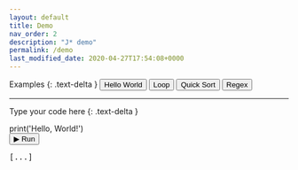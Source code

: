 ```yaml
---
layout: default
title: Demo
nav_order: 2
description: "J* demo"
permalink: /demo
last_modified_date: 2020-04-27T17:54:08+0000
---
```


<script src="{{ 'assets/js/codejar.js' | absolute_url }}"></script>
<script src="{{ 'assets/js/linenumbers.js' | absolute_url }}"></script>
<script src="{{ 'assets/js/jstar-demo.js' | absolute_url }}"></script>

Examples
{: .text-delta }
<button type="button" id="hello-world" class="btn btn-blue">Hello World</button>
<button type="button" id="loop" class="btn btn-blue">Loop</button>
<button type="button" id="quick-sort" class="btn btn-blue">Quick Sort</button>
<button type="button" id="regex" class="btn btn-blue">Regex</button>

---

Type your code here
{: .text-delta }
<div id="input" class="editor language-jstar">print('Hello, World!')</div>

<p id="error-label" style="float: right; margin-top: 2em" hidden></p>
<button type="button" id="run" class="btn btn-green">&#9654; Run</button>
<pre class="editor"><div id="output">[...]</div></pre>